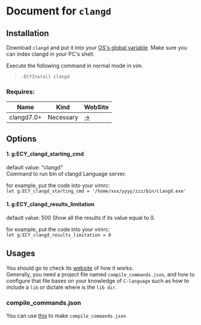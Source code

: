 # Document for `clangd`
## Installation
Download `clangd` and put it into your [OS's global variable](https://en.wikipedia.org/wiki/Global_variable).
Make sure you can index clangd in your PC's shell.  

Execute the following command in normal mode in vim.
> `:ECYInstall clangd`

### Requires:
| Name          | Kind          | WebSite                                     |
| ------------- | ------------- | -------                                     |
| clangd7.0+    | Necessary     | [->](https://github.com/clangd/clangd/releases)   |

## Options
#### 1. g:ECY_clangd_starting_cmd  
default value: "clangd"  
Command to run bin of clangd Language server.

for example, put the code into your vimrc:  
`let g:ECY_clangd_starting_cmd = '/home/xxx/yyyy/zzz/bin/clangd.exe'`

#### 1. g:ECY_clangd_results_limitation  
default value: 500
Show all the results if its value equal to 0.

for example, put the code into your vimrc:  
`let g:ECY_clangd_results_limitation = 0`

## Usages
You should go to check its [website](https://clangd.llvm.org/installation.html) of how it works.  
Generally, you need a project file named `compile_commands.json`, and how to configure that file bases on your knowledge of `C-language` such as how to include a `lib` or dictate where is the `lib dir`.

### compile_commands.json
You can use [this](https://gitee.com/Jimmy_Huang/PyConstructor) to make `compile_commands.json`
